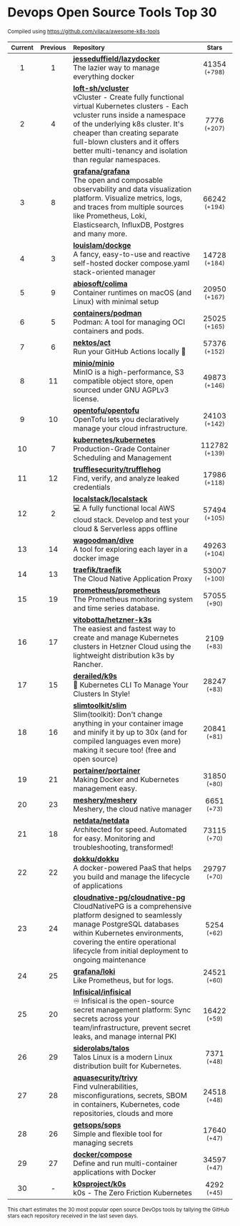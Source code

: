 # Devops Open Source Tools Top 30
<sup>Compiled using https://github.com/vilaca/awesome-k8s-tools</sup>
<div align="center">

|<sub>Current</sub>|<sub>Previous</sub>|<sub>Repository</sub>|<sub>Stars</sub>|
|:---:|:---:|:---|:---:|
|1|1|[**jesseduffield/lazydocker**](https://github.com/jesseduffield/lazydocker)<br/>The lazier way to manage everything docker|41354 <sup>(+798)</sup>|
|2|4|[**loft-sh/vcluster**](https://github.com/loft-sh/vcluster)<br/>vCluster - Create fully functional virtual Kubernetes clusters - Each vcluster runs inside a namespace of the underlying k8s cluster. It's cheaper than creating separate full-blown clusters and it offers better multi-tenancy and isolation than regular namespaces.|7776 <sup>(+207)</sup>|
|3|8|[**grafana/grafana**](https://github.com/grafana/grafana)<br/>The open and composable observability and data visualization platform. Visualize metrics, logs, and traces from multiple sources like Prometheus, Loki, Elasticsearch, InfluxDB, Postgres and many more. |66242 <sup>(+194)</sup>|
|4|3|[**louislam/dockge**](https://github.com/louislam/dockge)<br/>A fancy, easy-to-use and reactive self-hosted docker compose.yaml stack-oriented manager|14728 <sup>(+184)</sup>|
|5|9|[**abiosoft/colima**](https://github.com/abiosoft/colima)<br/>Container runtimes on macOS (and Linux) with minimal setup|20950 <sup>(+167)</sup>|
|6|5|[**containers/podman**](https://github.com/containers/podman)<br/>Podman: A tool for managing OCI containers and pods.|25025 <sup>(+165)</sup>|
|7|6|[**nektos/act**](https://github.com/nektos/act)<br/>Run your GitHub Actions locally 🚀|57376 <sup>(+152)</sup>|
|8|11|[**minio/minio**](https://github.com/minio/minio)<br/>MinIO is a high-performance, S3 compatible object store, open sourced under GNU AGPLv3 license.|49873 <sup>(+146)</sup>|
|9|10|[**opentofu/opentofu**](https://github.com/opentofu/opentofu)<br/>OpenTofu lets you declaratively manage your cloud infrastructure.|24103 <sup>(+142)</sup>|
|10|7|[**kubernetes/kubernetes**](https://github.com/kubernetes/kubernetes)<br/>Production-Grade Container Scheduling and Management|112782 <sup>(+139)</sup>|
|11|12|[**trufflesecurity/trufflehog**](https://github.com/trufflesecurity/trufflehog)<br/>Find, verify, and analyze leaked credentials|17986 <sup>(+118)</sup>|
|12|2|[**localstack/localstack**](https://github.com/localstack/localstack)<br/>💻 A fully functional local AWS cloud stack. Develop and test your cloud & Serverless apps offline|57494 <sup>(+105)</sup>|
|13|14|[**wagoodman/dive**](https://github.com/wagoodman/dive)<br/>A tool for exploring each layer in a docker image|49263 <sup>(+104)</sup>|
|14|13|[**traefik/traefik**](https://github.com/traefik/traefik)<br/>The Cloud Native Application Proxy|53007 <sup>(+100)</sup>|
|15|19|[**prometheus/prometheus**](https://github.com/prometheus/prometheus)<br/>The Prometheus monitoring system and time series database.|57055 <sup>(+90)</sup>|
|16|17|[**vitobotta/hetzner-k3s**](https://github.com/vitobotta/hetzner-k3s)<br/>The easiest and fastest way to create and manage Kubernetes clusters in Hetzner Cloud using the lightweight distribution k3s by Rancher.|2109 <sup>(+83)</sup>|
|17|15|[**derailed/k9s**](https://github.com/derailed/k9s)<br/>🐶 Kubernetes CLI To Manage Your Clusters In Style!|28247 <sup>(+83)</sup>|
|18|16|[**slimtoolkit/slim**](https://github.com/slimtoolkit/slim)<br/>Slim(toolkit): Don't change anything in your container image and minify it by up to 30x (and for compiled languages even more) making it secure too! (free and open source)|20841 <sup>(+81)</sup>|
|19|21|[**portainer/portainer**](https://github.com/portainer/portainer)<br/>Making Docker and Kubernetes management easy.|31850 <sup>(+80)</sup>|
|20|23|[**meshery/meshery**](https://github.com/meshery/meshery)<br/>Meshery, the cloud native manager|6651 <sup>(+73)</sup>|
|21|18|[**netdata/netdata**](https://github.com/netdata/netdata)<br/>Architected for speed. Automated for easy. Monitoring and troubleshooting, transformed!|73115 <sup>(+70)</sup>|
|22|22|[**dokku/dokku**](https://github.com/dokku/dokku)<br/>A docker-powered PaaS that helps you build and manage the lifecycle of applications|29797 <sup>(+70)</sup>|
|23|24|[**cloudnative-pg/cloudnative-pg**](https://github.com/cloudnative-pg/cloudnative-pg)<br/>CloudNativePG is a comprehensive platform designed to seamlessly manage PostgreSQL databases within Kubernetes environments, covering the entire operational lifecycle from initial deployment to ongoing maintenance|5254 <sup>(+62)</sup>|
|24|25|[**grafana/loki**](https://github.com/grafana/loki)<br/>Like Prometheus, but for logs.|24521 <sup>(+60)</sup>|
|25|20|[**Infisical/infisical**](https://github.com/Infisical/infisical)<br/>♾ Infisical is the open-source secret management platform: Sync secrets across your team/infrastructure, prevent secret leaks, and manage internal PKI|16422 <sup>(+59)</sup>|
|26|29|[**siderolabs/talos**](https://github.com/siderolabs/talos)<br/>Talos Linux is a modern Linux distribution built for Kubernetes.|7371 <sup>(+48)</sup>|
|27|28|[**aquasecurity/trivy**](https://github.com/aquasecurity/trivy)<br/>Find vulnerabilities, misconfigurations, secrets, SBOM in containers, Kubernetes, code repositories, clouds and more|24518 <sup>(+48)</sup>|
|28|26|[**getsops/sops**](https://github.com/getsops/sops)<br/>Simple and flexible tool for managing secrets|17640 <sup>(+47)</sup>|
|29|27|[**docker/compose**](https://github.com/docker/compose)<br/>Define and run multi-container applications with Docker|34597 <sup>(+47)</sup>|
|30|-|[**k0sproject/k0s**](https://github.com/k0sproject/k0s)<br/>k0s - The Zero Friction Kubernetes|4292 <sup>(+45)</sup>|


</div>

<sub>This chart estimates the 30 most popular open source DevOps tools by tallying the GitHub stars each repository received in the last seven days.</sub>
